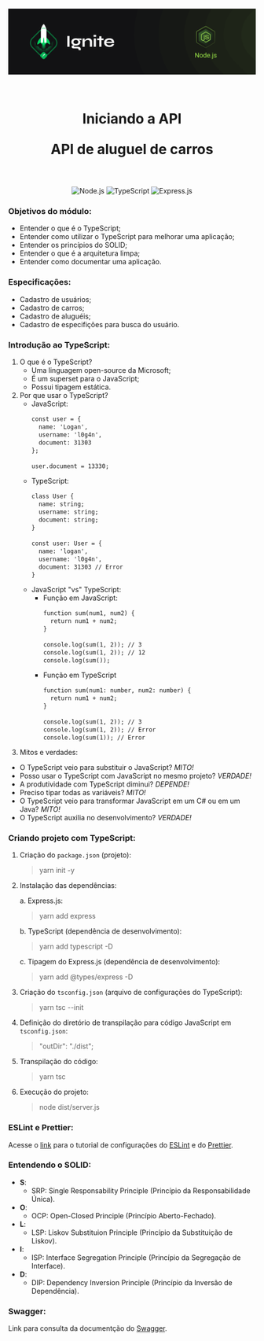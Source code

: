 <p align="center">
  <img src="../.github/capa-ignite-nodejs.png" alt="Ignite Node.js">
</p>

<br>

<h1 align="center">
  Iniciando a API

  <br>

  API de aluguel de carros
</h1>

<br>

<p align="center">
  <img src="https://img.shields.io/badge/Node.js-339933?style=for-the-badge&logo=nodedotjs&logoColor=white" alt="Node.js">
  <img src="https://img.shields.io/badge/TypeScript-007ACC?style=for-the-badge&logo=typescript&logoColor=white" alt="TypeScript">
  <img src="https://img.shields.io/badge/Express.js-000000?style=for-the-badge&logo=express&logoColor=white" alt="Express.js">
</p>

### Objetivos do módulo:
- Entender o que é o TypeScript;
- Entender como utilizar o TypeScript para melhorar uma aplicação;
- Entender os princípios do SOLID;
- Entender o que é a arquitetura limpa;
- Entender como documentar uma aplicação.

### Especificações:
- Cadastro de usuários;
- Cadastro de carros;
- Cadastro de aluguéis;
- Cadastro de especifições para busca do usuário.

### Introdução ao TypeScript:
1. O que é o TypeScript?
   - Uma linguagem open-source da Microsoft;
   - É um superset para o JavaScript;
   - Possui tipagem estática.
2. Por que usar o TypeScript?
   - JavaScript:
     ```{javascript}
     const user = {
       name: 'Logan',
       username: 'l0g4n',
       document: 31303
     };

     user.document = 13330;
     ```
   - TypeScript:
     ```{typescript}
     class User {
       name: string;
       username: string;
       document: string;
     }

     const user: User = {
       name: 'logan',
       username: 'l0g4n',
       document: 31303 // Error
     }
     ```
   - JavaScript "vs" TypeScript:
     - Função em JavaScript:
       ```{javascript}
       function sum(num1, num2) {
         return num1 + num2;
       }

       console.log(sum(1, 2)); // 3
       console.log(sum(1, 2)); // 12
       console.log(sum());
       ```
     - Função em TypeScript
       ```{typescript}
       function sum(num1: number, num2: number) {
         return num1 + num2;
       }

       console.log(sum(1, 2)); // 3
       console.log(sum(1, 2)); // Error
       console.log(sum(1)); // Error
       ```
3. Mitos e verdades:
- O TypeScript veio para substituir o JavaScript? *MITO!*
- Posso usar o TypeScript com JavaScript no mesmo projeto? *VERDADE!*
- A produtividade com TypeScript diminui? *DEPENDE!*
- Preciso tipar todas as variáveis? *MITO!*
- O TypeScript veio para transformar JavaScript em um C# ou em um Java? *MITO!*
- O TypeScript auxilia no desenvolvimento? *VERDADE!*

### Criando projeto com TypeScript:
1. Criação do `package.json` (projeto):
   > yarn init -y
2. Instalação das dependências:

   a. Express.js:
      > yarn add express

   b. TypeScript (dependência de desenvolvimento):
      > yarn add typescript -D

   c. Tipagem do Express.js (dependência de desenvolvimento):
      > yarn add @types/express -D

3. Criação do `tsconfig.json` (arquivo de configurações do TypeScript):
   > yarn tsc --init
4. Definição do diretório de transpilação para código JavaScript em `tsconfig.json`:
   > "outDir": "./dist";
5. Transpilação do código:
   > yarn tsc
6. Execução do projeto:
   > node dist/server.js

### ESLint e Prettier:
Acesse o [link](https://bit.ly/3eXVNtt) para o tutorial de configurações do [ESLint](https://eslint.org/docs/user-guide/getting-started) e do [Prettier](https://prettier.io/docs/en/index.html).

### Entendendo o SOLID:
- **S**:
  - SRP: Single Responsability Principle (Princípio da Responsabilidade Única).
- **O**:
  - OCP: Open-Closed Principle (Princípio Aberto-Fechado).
- **L**:
  - LSP: Liskov Substituion Principle (Princípio da Substituição de Liskov).
- **I**:
  - ISP: Interface Segregation Principle (Princípio da Segregação de Interface).
- **D**:
  - DIP: Dependency Inversion Principle (Princípio da Inversão de Dependência).

### Swagger:
Link para consulta da documentção do [Swagger](https://swagger.io/specification/).
